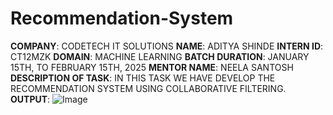 # Recommendation-System
**COMPANY**: CODETECH IT SOLUTIONS
**NAME**: ADITYA SHINDE
**INTERN ID**: CT12MZK
**DOMAIN**: MACHINE LEARNING
**BATCH DURATION**: JANUARY 15TH, TO FEBRUARY 15TH, 2025
**MENTOR NAME**: NEELA SANTOSH
**DESCRIPTION OF TASK**: IN THIS TASK WE HAVE DEVELOP THE RECOMMENDATION SYSTEM USING COLLABORATIVE FILTERING.
**OUTPUT**: ![Image](https://github.com/user-attachments/assets/d7603c10-fcfd-4e25-9d3e-2b4d24e7f3f2)
